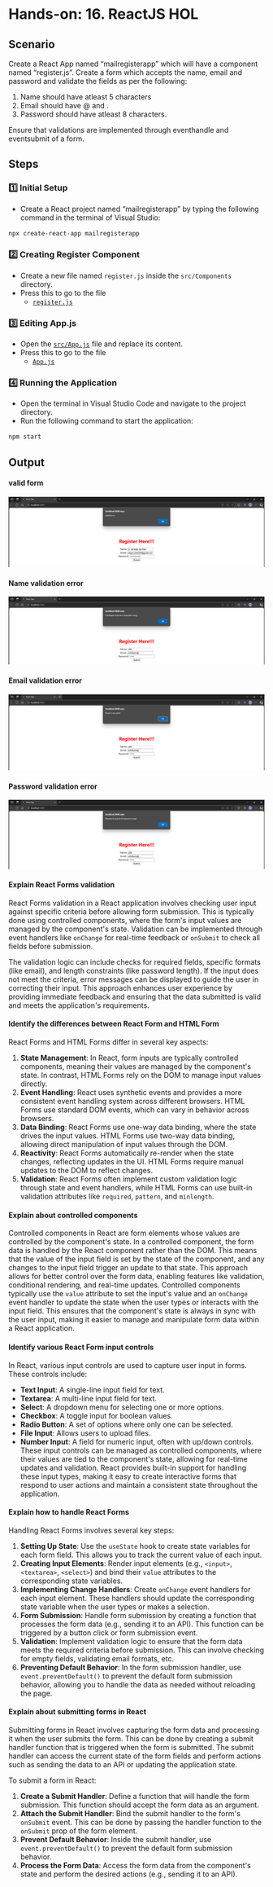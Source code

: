 # Hands-on: 16. ReactJS HOL

## Scenario
Create a React App named “mailregisterapp” which will have a component named “register.js”. Create a form which accepts the name, email and password and validate the fields as per the following:

1.	Name should have atleast 5 characters
2.	Email should have @ and .
3.	Password should have atleast 8 characters.

Ensure that validations are implemented through eventhandle and eventsubmit of a form.

## Steps
### 1️⃣ Initial Setup
* Create a React project named “mailregisterapp” by typing the following command in the terminal of Visual Studio:
```bash
npx create-react-app mailregisterapp
```

### 2️⃣ Creating Register Component
* Create a new file named `register.js` inside the `src/Components` directory.
* Press this to go to the file
    * [`register.js`](./Code/mailregisterapp/src/Components/register.js)

### 3️⃣ Editing App.js
* Open the [`src/App.js`](./Code/mailregisterapp/src/App.js) file and replace its content.
* Press this to go to the file
    * [`App.js`](./Code/mailregisterapp/src/App.js)

### 4️⃣ Running the Application
* Open the terminal in Visual Studio Code and navigate to the project directory.
* Run the following command to start the application:
```bash
npm start
```

## Output
#### valid form
![Valid Form Output](./Output/01_valid_form.png)

#### Name validation error
![Name Validation Error](./Output/02_name_error.png)

#### Email validation error
![Email Validation Error](./Output/03_email_error.png)

#### Password validation error
![Password Validation Error](./Output/04_password_error.png)

#### Explain React Forms validation
React Forms validation in a React application involves checking user input against specific criteria before allowing form submission. This is typically done using controlled components, where the form's input values are managed by the component's state. Validation can be implemented through event handlers like `onChange` for real-time feedback or `onSubmit` to check all fields before submission.

The validation logic can include checks for required fields, specific formats (like email), and length constraints (like password length). If the input does not meet the criteria, error messages can be displayed to guide the user in correcting their input. This approach enhances user experience by providing immediate feedback and ensuring that the data submitted is valid and meets the application's requirements.

#### Identify the differences between React Form and HTML Form
React Forms and HTML Forms differ in several key aspects:
1. **State Management**: In React, form inputs are typically controlled components, meaning their values are managed by the component's state. In contrast, HTML Forms rely on the DOM to manage input values directly.
2. **Event Handling**: React uses synthetic events and provides a more consistent event handling system across different browsers. HTML Forms use standard DOM events, which can vary in behavior across browsers.
3. **Data Binding**: React Forms use one-way data binding, where the state drives the input values. HTML Forms use two-way data binding, allowing direct manipulation of input values through the DOM.
4. **Reactivity**: React Forms automatically re-render when the state changes, reflecting updates in the UI. HTML Forms require manual updates to the DOM to reflect changes.
5. **Validation**: React Forms often implement custom validation logic through state and event handlers, while HTML Forms can use built-in validation attributes like `required`, `pattern`, and `minlength`.

#### Explain about controlled components
Controlled components in React are form elements whose values are controlled by the component's state. In a controlled component, the form data is handled by the React component rather than the DOM. This means that the value of the input field is set by the state of the component, and any changes to the input field trigger an update to that state.
This approach allows for better control over the form data, enabling features like validation, conditional rendering, and real-time updates. Controlled components typically use the `value` attribute to set the input's value and an `onChange` event handler to update the state when the user types or interacts with the input field. This ensures that the component's state is always in sync with the user input, making it easier to manage and manipulate form data within a React application.   

#### Identify various React Form input controls
In React, various input controls are used to capture user input in forms. These controls include:
- **Text Input**: A single-line input field for text.
- **Textarea**: A multi-line input field for text.
- **Select**: A dropdown menu for selecting one or more options.
- **Checkbox**: A toggle input for boolean values.
- **Radio Button**: A set of options where only one can be selected.
- **File Input**: Allows users to upload files.
- **Number Input**: A field for numeric input, often with up/down controls.
These input controls can be managed as controlled components, where their values are tied to the component's state, allowing for real-time updates and validation. React provides built-in support for handling these input types, making it easy to create interactive forms that respond to user actions and maintain a consistent state throughout the application.

#### Explain how to handle React Forms
Handling React Forms involves several key steps:
1. **Setting Up State**: Use the `useState` hook to create state variables for each form field. This allows you to track the current value of each input.
2. **Creating Input Elements**: Render input elements (e.g., `<input>`, `<textarea>`, `<select>`) and bind their `value` attributes to the corresponding state variables.
3. **Implementing Change Handlers**: Create `onChange` event handlers for each input element. These handlers should update the corresponding state variable when the user types or makes a selection.
4. **Form Submission**: Handle form submission by creating a function that processes the form data (e.g., sending it to an API). This function can be triggered by a button click or form submission event.
5. **Validation**: Implement validation logic to ensure that the form data meets the required criteria before submission. This can involve checking for empty fields, validating email formats, etc.
6. **Preventing Default Behavior**: In the form submission handler, use `event.preventDefault()` to prevent the default form submission behavior, allowing you to handle the data as needed without reloading the page.

#### Explain about submitting forms in React
Submitting forms in React involves capturing the form data and processing it when the user submits the form. This can be done by creating a submit handler function that is triggered when the form is submitted. The submit handler can access the current state of the form fields and perform actions such as sending the data to an API or updating the application state.

To submit a form in React:
1. **Create a Submit Handler**: Define a function that will handle the form submission. This function should accept the form data as an argument.
2. **Attach the Submit Handler**: Bind the submit handler to the form's `onSubmit` event. This can be done by passing the handler function to the `onSubmit` prop of the form element.
3. **Prevent Default Behavior**: Inside the submit handler, use `event.preventDefault()` to prevent the default form submission behavior.
4. **Process the Form Data**: Access the form data from the component's state and perform the desired actions (e.g., sending it to an API).